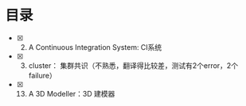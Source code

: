 # 目录
- [x] 2. A Continuous Integration System: CI系统
- [x] 3. cluster： 集群共识（不熟悉，翻译得比较差，测试有2个error，2个failure）
- [x] 13. A 3D Modeller：3D 建模器